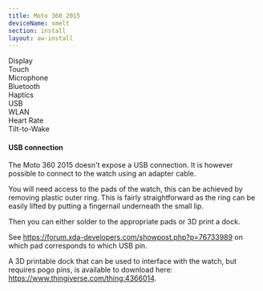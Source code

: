 ```yaml
---
title: Moto 360 2015
deviceName: smelt
section: install
layout: aw-install
---
```


<div class="support-row">
  <div class="support-col">Display<div class="support-col-good"></div></div>
  <div class="support-col">Touch<div class="support-col-good"></div></div>
  <div class="support-col">Microphone<div class="support-col-good"></div></div>
  <div class="support-col">Bluetooth<div class="support-col-good"></div></div>
  <div class="support-col">Haptics<div class="support-col-good"></div></div>
  <div class="support-col">USB<div class="support-col-good"></div></div>
  <div class="support-col">WLAN<div class="support-col-good"></div></div>
  <div class="support-col">Heart Rate<div class="support-col-good"></div></div>
  <div class="support-col">Tilt-to-Wake<div class="support-col-good"></div></div>
</div>

<div class="callout callout-info">
    <h4>USB connection</h4>
    <p>The Moto 360 2015 doesn't expose a USB connection. It is however possible to connect to the watch using an adapter cable.</p>
    <p>You will need access to the pads of the watch, this can be achieved by removing plastic outer ring. This is fairly straightforward as the ring can be easily lifted by putting a fingernail underneath the small lip.</p>
    <p>Then you can either solder to the appropriate pads or 3D print a dock.</p>
    <p>See <a href="https://forum.xda-developers.com/showpost.php?p=76733989">https://forum.xda-developers.com/showpost.php?p=76733989</a> on which pad corresponds to which USB pin.</p>
    <p>A 3D printable dock that can be used to interface with the watch, but requires pogo pins, is available to download here: <a href="https://www.thingiverse.com/thing:4366014">https://www.thingiverse.com/thing:4366014</a>.</p>
</div>
